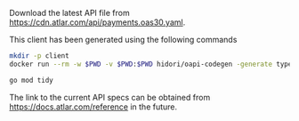 Download the latest API file from https://cdn.atlar.com/api/payments.oas30.yaml.

This client has been generated using the following commands

```sh
mkdir -p client
docker run --rm -w $PWD -v $PWD:$PWD hidori/oapi-codegen -generate types,client -package client ./2024-11-08_651fdb9c4db7e30048abd7a7_openapi-3-0.json > client/rest_client.go

go mod tidy
```

The link to the current API specs can be obtained from https://docs.atlar.com/reference in the future.
